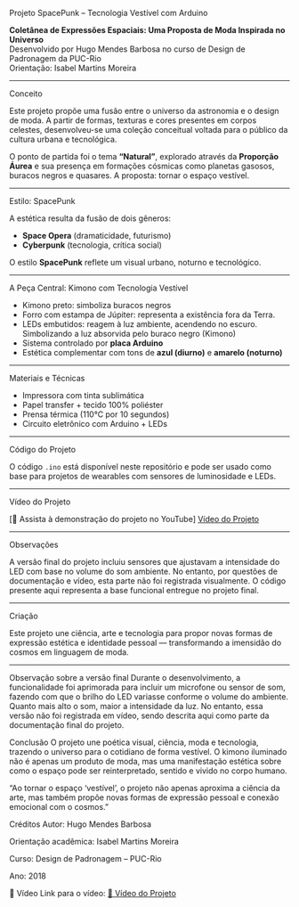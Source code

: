 Projeto SpacePunk – Tecnologia Vestível com Arduino

**Coletânea de Expressões Espaciais: Uma Proposta de Moda Inspirada no Universo**  
Desenvolvido por Hugo Mendes Barbosa no curso de Design de Padronagem da PUC-Rio  
Orientação: Isabel Martins Moreira  

---

Conceito

Este projeto propõe uma fusão entre o universo da astronomia e o design de moda. A partir de formas, texturas e cores presentes em corpos celestes, desenvolveu-se uma coleção conceitual voltada para o público da cultura urbana e tecnológica.

O ponto de partida foi o tema **“Natural”**, explorado através da **Proporção Áurea** e sua presença em formações cósmicas como planetas gasosos, buracos negros e quasares. A proposta: tornar o espaço vestível.

---

Estilo: SpacePunk

A estética resulta da fusão de dois gêneros:
- **Space Opera** (dramaticidade, futurismo)
- **Cyberpunk** (tecnologia, crítica social)

O estilo **SpacePunk** reflete um visual urbano, noturno e tecnológico.

---

A Peça Central: Kimono com Tecnologia Vestível

- Kimono preto: simboliza buracos negros
- Forro com estampa de Júpiter: representa a existência fora da Terra.
- LEDs embutidos: reagem à luz ambiente, acendendo no escuro. Simbolizando a luz absorvida pelo buraco negro (Kimono)
- Sistema controlado por **placa Arduino**
- Estética complementar com tons de **azul (diurno)** e **amarelo (noturno)**

---

Materiais e Técnicas

- Impressora com tinta sublimática
- Papel transfer + tecido 100% poliéster
- Prensa térmica (110°C por 10 segundos)
- Circuito eletrônico com Arduino + LEDs

---

Código do Projeto

O código `.ino` está disponível neste repositório e pode ser usado como base para projetos de wearables com sensores de luminosidade e LEDs.

---

Vídeo do Projeto

[🔗 Assista à demonstração do projeto no YouTube] <a href="https://youtu.be/8H-Sm_NM6Vs" target="_blank"> Vídeo do Projeto</a>


---

Observações

A versão final do projeto incluiu sensores que ajustavam a intensidade do LED com base no volume do som ambiente. No entanto, por questões de documentação e vídeo, esta parte não foi registrada visualmente. O código presente aqui representa a base funcional entregue no projeto final.

---

Criação

Este projeto une ciência, arte e tecnologia para propor novas formas de expressão estética e identidade pessoal — transformando a imensidão do cosmos em linguagem de moda.

---


Observação sobre a versão final
Durante o desenvolvimento, a funcionalidade foi aprimorada para incluir um microfone ou sensor de som, fazendo com que o brilho do LED variasse conforme o volume do ambiente. Quanto mais alto o som, maior a intensidade da luz.
No entanto, essa versão não foi registrada em vídeo, sendo descrita aqui como parte da documentação final do projeto.

Conclusão
O projeto une poética visual, ciência, moda e tecnologia, trazendo o universo para o cotidiano de forma vestível. O kimono iluminado não é apenas um produto de moda, mas uma manifestação estética sobre como o espaço pode ser reinterpretado, sentido e vivido no corpo humano.

“Ao tornar o espaço ‘vestível’, o projeto não apenas aproxima a ciência da arte, mas também propõe novas formas de expressão pessoal e conexão emocional com o cosmos.”

Créditos
Autor: Hugo Mendes Barbosa

Orientação acadêmica: Isabel Martins Moreira

Curso: Design de Padronagem – PUC-Rio

Ano: 2018

📸 Vídeo
Link para o vídeo: <a href="https://youtu.be/8H-Sm_NM6Vs" target="_blank">🔗 Vídeo do Projeto</a>
